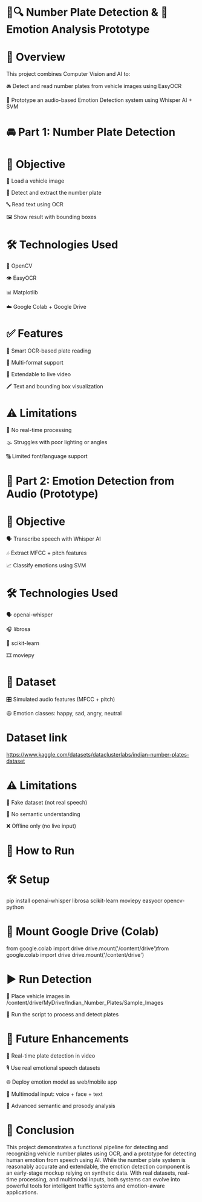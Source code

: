 # 🚗🔍 Number Plate Detection & 🎤 Emotion Analysis Prototype
# 📌 Overview
This project combines Computer Vision and AI to:

🚘 Detect and read number plates from vehicle images using EasyOCR

🧠 Prototype an audio-based Emotion Detection system using Whisper AI + SVM

# 🚘 Part 1: Number Plate Detection
# 🎯 Objective
📸 Load a vehicle image

🧾 Detect and extract the number plate

🔤 Read text using OCR

🖼️ Show result with bounding boxes

# 🛠️ Technologies Used
🧱 OpenCV

👁️ EasyOCR

📊 Matplotlib

☁️ Google Colab + Google Drive

# ✅ Features
🧠 Smart OCR-based plate reading

🔄 Multi-format support

🎥 Extendable to live video

🖍️ Text and bounding box visualization

# ⚠️ Limitations
🚫 No real-time processing

🌫️ Struggles with poor lighting or angles

🔠 Limited font/language support

# 🧠 Part 2: Emotion Detection from Audio (Prototype)
# 🎯 Objective
🗣️ Transcribe speech with Whisper AI

🎶 Extract MFCC + pitch features

📈 Classify emotions using SVM

# 🛠️ Technologies Used
🗣️ openai-whisper

🎧 librosa

🤖 scikit-learn

🎞️ moviepy

# 📁 Dataset
🎛️ Simulated audio features (MFCC + pitch)

😃 Emotion classes: happy, sad, angry, neutral
# Dataset link
https://www.kaggle.com/datasets/dataclusterlabs/indian-number-plates-dataset

# ⚠️ Limitations
🤖 Fake dataset (not real speech)

🧠 No semantic understanding

❌ Offline only (no live input)

# 🚀 How to Run
# 🛠️ Setup
pip install openai-whisper librosa scikit-learn moviepy easyocr opencv-python
# 📂 Mount Google Drive (Colab)
from google.colab import drive
drive.mount('/content/drive')from google.colab import drive
drive.mount('/content/drive')
# ▶️ Run Detection
📁 Place vehicle images in /content/drive/MyDrive/Indian_Number_Plates/Sample_Images

🧪 Run the script to process and detect plates

# 🔮 Future Enhancements
🎥 Real-time plate detection in video

🎙️ Use real emotional speech datasets

🌐 Deploy emotion model as web/mobile app

🧬 Multimodal input: voice + face + text

🧠 Advanced semantic and prosody analysis

# 📘 Conclusion
This project demonstrates a functional pipeline for detecting and recognizing vehicle number plates using OCR, and a prototype for detecting human emotion from speech using AI. While the number plate system is reasonably accurate and extendable, the emotion detection component is an early-stage mockup relying on synthetic data. With real datasets, real-time processing, and multimodal inputs, both systems can evolve into powerful tools for intelligent traffic systems and emotion-aware applications.

